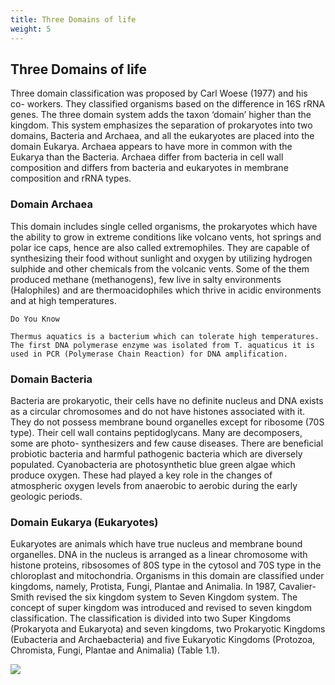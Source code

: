 ```yaml
---
title: Three Domains of life
weight: 5
---
```

## Three Domains of life

Three domain classification was proposed by Carl Woese (1977) and his co-­ workers. They classified organisms based on the difference in 16S rRNA genes. The three domain system adds the taxon ‘domain’ higher than the kingdom. This system emphasizes the separation of prokaryotes into two domains, Bacteria and Archaea, and all the eukaryotes are  placed into the domain Eukarya. Archaea appears to have more in common with the Eukarya than the Bacteria. Archaea differ from bacteria in cell wall composition and differs from bacteria and eukaryotes in membrane composition and rRNA types.

### Domain Archaea
This domain includes single celled organisms, the prokaryotes which have the ability to grow in extreme conditions like volcano vents, hot springs and polar ice caps, hence are also called extremophiles. They are capable of synthesizing their food without sunlight and oxygen by utilizing hydrogen sulphide and other chemicals from the volcanic vents. Some of the them produced methane (methanogens), few live in salty environments (Halophiles) and are thermoacidophiles which thrive in acidic environments and at high temperatures.

```
Do You Know

Thermus aquatics is a bacterium which can tolerate high temperatures. The first DNA polymerase enzyme was isolated from T. aquaticus it is used in PCR (Polymerase Chain Reaction) for DNA amplification.

```

### Domain Bacteria
Bacteria are prokaryotic, their cells have no definite nucleus and DNA exists as a circular chromosomes and do not have histones associated with it. They do not possess membrane bound organelles except for ribosome (70S type). Their cell wall contains peptidoglycans. Many are decomposers, some are photo- synthesizers and few cause diseases. There are beneficial probiotic bacteria and harmful pathogenic bacteria which are diversely populated. Cyanobacteria are photosynthetic blue green algae which produce oxygen. These had played a key role in the changes of atmospheric oxygen levels from anaerobic to aerobic during the early geologic periods.

### Domain Eukarya (Eukaryotes)
Eukaryotes are animals which have true nucleus and membrane bound organelles. DNA in the nucleus is arranged as a linear chromosome with histone proteins, ribsosomes of 80S type in the cytosol and 70S type in the chloroplast and mitochondria. Organisms in this domain are classified under kingdoms, namely, Protista, Fungi, Plantae and Animalia. In 1987, Cavalier-Smith revised the six kingdom system to Seven Kingdom system. The concept of super kingdom was introduced and revised to seven kingdom classification. The classification is divided into two Super Kingdoms (Prokaryota and Eukaryota) and seven kingdoms, two Prokaryotic Kingdoms (Eubacteria and Archaebacteria) and five Eukaryotic Kingdoms (Protozoa, Chromista, Fungi, Plantae and Animalia) (Table 1.1).

![](1.7.png "")

